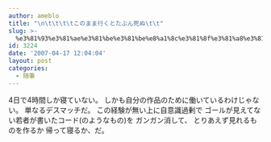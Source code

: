 ```yaml
---
author: ameblo
title: "\n\t\t\t\tこのまま行くとたぶん死ぬ\t\t"
slug: >-
  %e3%81%93%e3%81%ae%e3%81%be%e3%81%be%e8%a1%8c%e3%81%8f%e3%81%a8%e3%81%9f%e3%81%b6%e3%82%93%e6%ad%bb%e3%81%ac
id: 3224
date: '2007-04-17 12:04:04'
layout: post
categories:
  - 随筆
---
```


4日で4時間しか寝ていない。 しかも自分の作品のために働いているわけじゃない。 単なるデスマッチだ。 この経験が無い上に自意識過剰で ゴールが見えてない若者が書いたコード(のようなもの)を ガンガン消して、 とりあえず見れるものを作るか 帰って寝るか、だ。